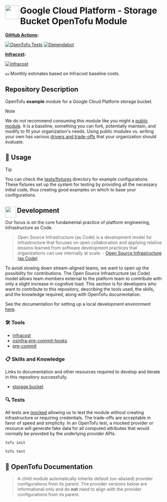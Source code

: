 # <img align="left" width="45" height="45" src="https://user-images.githubusercontent.com/1610100/198844818-02e68cb6-f6cc-4747-bf38-cd458a133628.png"> Google Cloud Platform - Storage Bucket OpenTofu Module

**[GitHub Actions](https://github.com/osinfra-io/opentofu-google-storage-bucket/actions):**

[![OpenTofu Tests](https://github.com/osinfra-io/opentofu-google-storage-bucket/actions/workflows/test.yml/badge.svg)](https://github.com/osinfra-io/opentofu-google-storage-bucket/actions/workflows/test.yml) [![Dependabot](https://github.com/osinfra-io/opentofu-google-storage-bucket/actions/workflows/dependabot.yml/badge.svg)](https://github.com/osinfra-io/opentofu-google-storage-bucket/actions/workflows/dependabot.yml)

**[Infracost](https://www.infracost.io):**

[![infracost](https://img.shields.io/endpoint?url=https://dashboard.api.infracost.io/shields/json/cbeecfe3-576f-4553-984c-e451a575ee47/repos/00c5bd62-c59f-44f6-8583-5632a43182fd/branch/65062ab7-4e16-4e82-ba22-22c03a84f6fc)](https://dashboard.infracost.io/org/osinfra-io/repos/00c5bd62-c59f-44f6-8583-5632a43182fd?tab=settings)

💵 Monthly estimates based on Infracost baseline costs.

## Repository Description

OpenTofu **example** module for a Google Cloud Platform storage bucket.

> [!NOTE]
> We do not recommend consuming this module like you might a [public module](https://search.opentofu.org). It is a baseline, something you can fork, potentially maintain, and modify to fit your organization's needs. Using public modules vs. writing your own has various [drivers and trade-offs](https://docs.osinfra.io/fundamentals/architecture-decision-records/adr-0003) that your organization should evaluate.

## 🔩 Usage

> [!TIP]
> You can check the [tests/fixtures](tests/fixtures) directory for example configurations. These fixtures set up the system for testing by providing all the necessary initial code, thus creating good examples on which to base your configurations.

## <img align="left" width="35" height="35" src="https://github.com/osinfra-io/github-organization-management/assets/1610100/39d6ae3b-ccc2-42db-92f1-276a5bc54e65"> Development

Our focus is on the core fundamental practice of platform engineering, Infrastructure as Code.

>Open Source Infrastructure (as Code) is a development model for infrastructure that focuses on open collaboration and applying relative lessons learned from software development practices that organizations can use internally at scale. - [Open Source Infrastructure (as Code)](https://www.osinfra.io)

To avoid slowing down stream-aligned teams, we want to open up the possibility for contributions. The Open Source Infrastructure (as Code) model allows team members external to the platform team to contribute with only a slight increase in cognitive load. This section is for developers who want to contribute to this repository, describing the tools used, the skills, and the knowledge required, along with OpenTofu documentation.

See the documentation for setting up a local development environment [here](https://docs.osinfra.io/fundamentals/development-setup).

### 🛠️ Tools

- [infracost](https://github.com/infracost/infracost)
- [osinfra-pre-commit-hooks](https://github.com/osinfra-io/pre-commit-hooks)
- [pre-commit](https://github.com/pre-commit/pre-commit)

### 📋 Skills and Knowledge

Links to documentation and other resources required to develop and iterate in this repository successfully.

- [storage bucket](https://cloud.google.com/storage/docs/buckets)

### 🔍 Tests

All tests are [mocked](https://opentofu.org/docs/cli/commands/test/#the-mock_provider-blocks) allowing us to test the module without creating infrastructure or requiring credentials. The trade-offs are acceptable in favor of speed and simplicity. In an OpenTofu test, a mocked provider or resource will generate fake data for all computed attributes that would normally be provided by the underlying provider APIs.

```none
tofu init
```

```none
tofu test
```

## 📓 OpenTofu Documentation

> A child module automatically inherits default (un-aliased) provider configurations from its parent. The provider versions below are informational only and do **not** need to align with the provider configurations from its parent.
